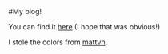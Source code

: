 #My blog!

You can find it [here](https://aliceriot.github.io) (I hope that was
obvious!)

I stole the colors from
[mattvh](https://github.com/mattvh/solar-theme-jekyll).
